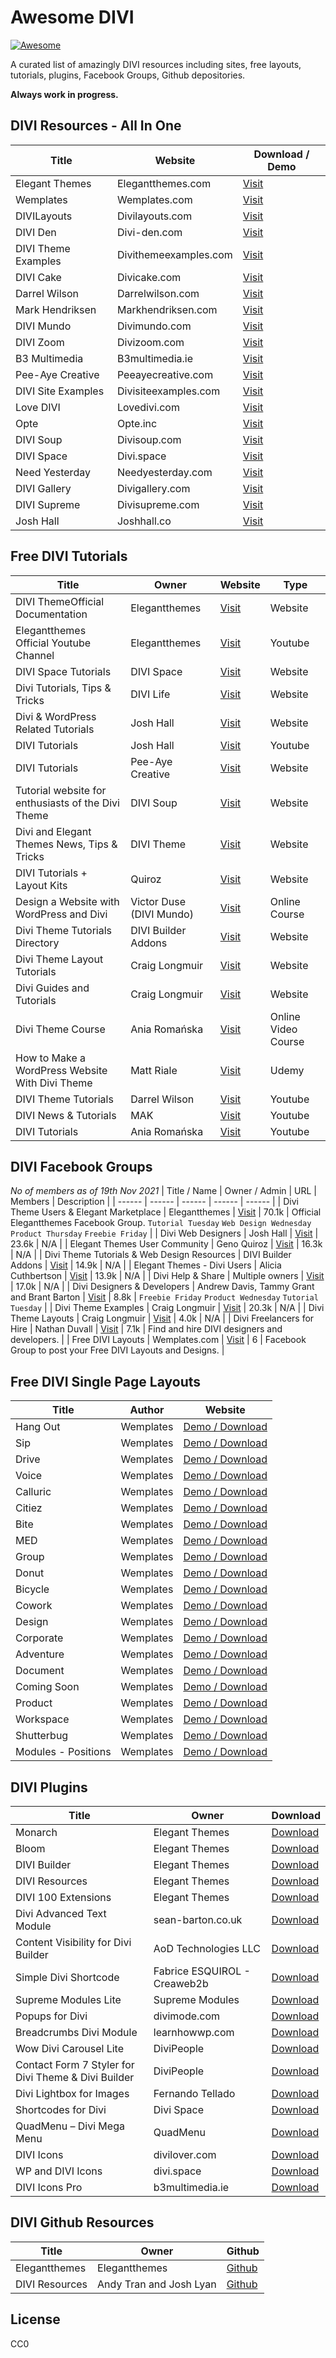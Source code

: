 # Awesome DIVI
[![Awesome](https://cdn.rawgit.com/sindresorhus/awesome/d7305f38d29fed78fa85652e3a63e154dd8e8829/media/badge.svg)](https://github.com/sindresorhus/awesome)

A curated list of amazingly DIVI resources including sites, free layouts, tutorials, plugins, Facebook Groups, Github depositories.

**Always work in progress.**

## DIVI Resources - All In One
| Title | Website | Download / Demo
| ------ | ------ | ------ |
| Elegant Themes | Elegantthemes.com | [Visit](https://www.elegantthemes.com/blog/category/divi-resources) | 
| Wemplates | Wemplates.com | [Visit](https://www.wemplates.com) | 
| DIVILayouts | Divilayouts.com | [Visit](https://www.divilayouts.com/divi-layouts-category/free-divi-layouts/) | 
| DIVI Den | Divi-den.com | [Visit](https://divi-den.com/product-category/free-divi-layouts/) | 
| DIVI Theme Examples | Divithemeexamples.com | [Visit](https://www.divithemeexamples.com/divi-showcase-category/free-divi-child-themes/) | 
| DIVI Cake | Divicake.com | [Visit](https://divicake.com/blog/free-divi-layouts/) | 
| Darrel Wilson | Darrelwilson.com | [Visit](https://darrelwilson.com/divi-theme-and-elementor-layouts/) | 
| Mark Hendriksen | Markhendriksen.com | [Visit](https://www.markhendriksen.com/free-divi-layouts/) | 
| DIVI Mundo | Divimundo.com | [Visit](https://divimundo.com/en/divi-layouts/) | 
| DIVI Zoom | Divizoom.com | [Visit](https://divizoom.com/product/free-divi-layouts-section-and-header-bundle/) | 
| B3 Multimedia | B3multimedia.ie | [Visit](https://www.b3multimedia.ie/best-free-blog-page-templates-for-divi-theme/) | | DIVI Childthemes | Divi-childthemes.com | [Visit](https://www.divi-childthemes.com/free-divi-layouts/) | 
| Pee-Aye Creative | Peeayecreative.com | [Visit](https://www.peeayecreative.com/category/divi-freebies/) | 
| DIVI Site Examples | Divisiteexamples.com | [Visit](https://www.divisiteexamples.com/free-layouts/) | 
| Love DIVI | Lovedivi.com | [Visit](http://lovedivi.com/free-divi-layouts/) | 
| Opte | Opte.inc | [Visit](https://opte.inc/blog/category/divi-layouts/) | 
| DIVI Soup | Divisoup.com | [Visit](https://divisoup.com/category/freebies/) | 
| DIVI Space | Divi.space | [Visit](https://divi.space/product/category/freebies/) | 
| Need Yesterday | Needyesterday.com | [Visit](https://www.needyesterday.com/freebies-divi-theme/) | 
| DIVI Gallery | Divigallery.com | [Visit](https://divigallery.com/showcase/divi-layout/feature/free/) | 
| DIVI Supreme | Divisupreme.com | [Visit](https://divisupreme.com/layouts/) | 
| Josh Hall | Joshhall.co | [Visit](https://joshhall.co/free-stuff/) | 

## Free DIVI Tutorials
| Title | Owner | Website | Type |
| ------ | ------ | ------ | ------ |
| DIVI ThemeOfficial Documentation | Elegantthemes | [Visit](https://www.elegantthemes.com/documentation/divi/) | Website | 
| Elegantthemes Official Youtube Channel | Elegantthemes | [Visit](https://www.youtube.com/c/elegantthemes/playlists) | Youtube | 
| DIVI Space Tutorials | DIVI Space | [Visit](https://divi.space/category/divi-tutorials/) | Website | 
| Divi Tutorials, Tips & Tricks | DIVI Life | [Visit](https://divilife.com/divi-tutorials/) | Website | 
| Divi & WordPress Related Tutorials | Josh Hall | [Visit](https://joshhall.co/tutorials/) | Website | 
| DIVI Tutorials | Josh Hall | [Visit](https://www.youtube.com/watch?v=vaQhCTOrUVA&list=PL1wFSWLYg_IYisPz338MLUANJtu7xQRK_&ab_channel=JoshHall) | Youtube | 
| DIVI Tutorials | Pee-Aye Creative | [Visit](https://www.peeayecreative.com/category/tutorials/) | Website | 
| Tutorial website for enthusiasts of the Divi Theme | DIVI Soup | [Visit](https://divisoup.com/) | Website | 
| Divi and Elegant Themes News, Tips & Tricks | DIVI Theme | [Visit](https://divitheme.net/blog/) | Website | 
| DIVI Tutorials + Layout Kits | Quiroz | [Visit](https://quiroz.co/divi-tutorials-much/divi-blog/) | Website | 
| Design a Website with WordPress and Divi | Victor Duse (DIVI Mundo) | [Visit](https://divimundo.com/en/wordpress-tutorial-for-beginners/) | Online Course | 
| Divi Theme Tutorials Directory | DIVI Builder Addons | [Visit](https://tuts.divibuilderaddons.com/) | Website | 
| Divi Theme Layout Tutorials | Craig Longmuir | [Visit](https://www.divilayouts.com/divi-layouts-blog/) | Website | 
| Divi Guides and Tutorials | Craig Longmuir | [Visit](https://www.divithemeexamples.com/divi-theme-resources/) | Website | 
| Divi Theme Course | Ania Romańska | [Visit](https://divilover.com/courses/how-to-create-a-website-with-no-coding-skills/) | Online Video Course | 
| How to Make a WordPress Website With Divi Theme | Matt Riale | [Visit](https://www.udemy.com/course/how-to-make-a-wordpress-website-with-divi-theme-step-by-step/) | Udemy | 
| DIVI Theme Tutorials | Darrel Wilson | [Visit](https://www.youtube.com/watch?v=N5d6AJxED8M&list=PLP7FTFIz1J9nZmEC1kbm1we-xf2fPAxn-&ab_channel=DarrelWilson) | Youtube | 
| DIVI News & Tutorials | MAK | [Visit](https://www.youtube.com/user/grafxtv) | Youtube | 
| DIVI Tutorials | Ania Romańska | [Visit](https://www.youtube.com/c/AniaRoma%C5%84ska/featured) | Youtube | 

## DIVI Facebook Groups
_No of members as of 19th Nov 2021_
| Title / Name | Owner / Admin | URL | Members | Description |
| ------ | ------ | ------ | ------ | ------ |
| Divi Theme Users & Elegant Marketplace | Elegantthemes | [Visit](https://www.facebook.com/groups/DiviThemeUsers/) | 70.1k | Official Elegantthemes Facebook Group. `Tutorial Tuesday` `Web Design Wednesday` `Product Thursday` `Freebie Friday` | 
| Divi Web Designers | Josh Hall | [Visit](https://www.facebook.com/groups/diviwebdesigners/) | 23.6k | N/A | 
| Elegant Themes User Community | Geno Quiroz |  [Visit](https://www.facebook.com/groups/ElegantThemesUserCommunity/) | 16.3k | N/A | 
| Divi Theme Tutorials & Web Design Resources | DIVI Builder Addons | [Visit](https://www.facebook.com/groups/DiviThemeTutorials/) | 14.9k | N/A | 
| Elegant Themes - Divi Users | Alicia Cuthbertson | [Visit](https://www.facebook.com/groups/464947686941789/) | 13.9k | N/A | 
| Divi Help & Share | Multiple owners | [Visit](https://www.facebook.com/groups/DiviHelpAndShare/) | 17.0k | N/A | 
| Divi Designers & Developers | Andrew Davis, Tammy Grant and Brant Barton | [Visit](https://www.facebook.com/groups/1405038489818867/) | 8.8k | `Freebie Friday` `Product Wednesday` `Tutorial Tuesday` | 
| Divi Theme Examples | Craig Longmuir | [Visit](https://www.facebook.com/groups/divithemeexamples/) | 20.3k | N/A | 
| Divi Theme Layouts | Craig Longmuir | [Visit](https://www.facebook.com/groups/divithemelayouts/) | 4.0k | N/A | 
| Divi Freelancers for Hire | Nathan Duvall | [Visit](https://www.facebook.com/groups/divifreelancers/) | 7.1k | Find and hire DIVI designers and developers. | 
| Free DIVI Layouts | Wemplates.com | [Visit](https://www.facebook.com/groups/freedivilayouts) | 6 | Facebook Group to post your Free DIVI Layouts and Designs. | 

## Free DIVI Single Page Layouts
| Title | Author | Website |
| ------ | ------ | ------ |
| Hang Out | Wemplates | [Demo / Download](https://wemplates.com/hang-out/) | 
| Sip | Wemplates | [Demo / Download](https://wemplates.com/sip/) | 
| Drive | Wemplates | [Demo / Download](https://wemplates.com/drive/) | 
| Voice | Wemplates | [Demo / Download](https://wemplates.com/voice/) | 
| Calluric | Wemplates | [Demo / Download](https://wemplates.com/calluric/) | 
| Citiez | Wemplates | [Demo / Download](https://wemplates.com/citiez/) | 
| Bite | Wemplates | [Demo / Download](https://wemplates.com/bite/) | 
| MED | Wemplates | [Demo / Download](https://wemplates.com/med/) | 
| Group | Wemplates | [Demo / Download](https://wemplates.com/group/) | 
| Donut | Wemplates | [Demo / Download](https://wemplates.com/donut/) | 
| Bicycle | Wemplates | [Demo / Download](https://wemplates.com/bicycle/) | 
| Cowork | Wemplates | [Demo / Download](https://wemplates.com/cowork/) | 
| Design | Wemplates | [Demo / Download](https://wemplates.com/design/) | 
| Corporate | Wemplates | [Demo / Download](https://wemplates.com/corporate/) | 
| Adventure | Wemplates | [Demo / Download](https://wemplates.com/adventure/) | 
| Document | Wemplates | [Demo / Download](https://wemplates.com/document/) | 
| Coming Soon | Wemplates | [Demo / Download](https://wemplates.com/coming-soon/) | 
| Product | Wemplates | [Demo / Download](https://wemplates.com/product/) | 
| Workspace | Wemplates | [Demo / Download](https://wemplates.com/workspace/) | 
| Shutterbug | Wemplates | [Demo / Download](https://wemplates.com/shutterbug/) | 
| Modules - Positions | Wemplates | [Demo / Download](https://wemplates.com/modules-positions/) | 

## DIVI Plugins
| Title | Owner | Download |
| ------ | ------ | ------ |
| Monarch | Elegant Themes | [Download](https://www.elegantthemes.com/plugins/monarch/) | Free with DIVI's subscription | 
| Bloom | Elegant Themes | [Download](https://www.elegantthemes.com/plugins/bloom/) | Free with DIVI's subscription | 
| DIVI Builder | Elegant Themes | [Download](https://www.elegantthemes.com/plugins/) | Free with DIVI's subscription | 
| DIVI Resources | Elegant Themes | [Download](https://www.elegantthemes.com/blog/category/divi-resources) | Free with DIVI's subscription | 
| DIVI 100 Extensions | Elegant Themes | [Download](https://www.elegantthemes.com/blog/author/andy-tran) | N/A | 
| Divi Advanced Text Module | sean-barton.co.uk | [Download](http://www.sean-barton.co.uk/2016/06/divi-advanced-text-module/) | N/A | 
| Content Visibility for Divi Builder | AoD Technologies LLC | [Download](https://wordpress.org/plugins/content-visibility-for-divi-builder/) | N/A | 
| Simple Divi Shortcode | Fabrice ESQUIROL - Creaweb2b | [Download](https://wordpress.org/plugins/simple-divi-shortcode/) | N/A | 
| Supreme Modules Lite | Supreme Modules | [Download](https://wordpress.org/plugins/supreme-modules-for-divi/) | N/A | 
| Popups for Divi | divimode.com | [Download](https://wordpress.org/plugins/popups-for-divi/) | N/A | 
| Breadcrumbs Divi Module | learnhowwp.com | [Download](https://wordpress.org/plugins/breadcrumbs-divi-module/) | N/A | 
| Wow Divi Carousel Lite | DiviPeople | [Download](https://wordpress.org/plugins/wow-carousel-for-divi-lite/) | N/A | 
| Contact Form 7 Styler for Divi Theme & Divi Builder | DiviPeople | [Download](https://wordpress.org/plugins/cf7-styler-for-divi/) | N/A | 
| Divi Lightbox for Images | Fernando Tellado | [Download](https://wordpress.org/plugins/lightbox-images-for-divi/) | N/A | 
| Shortcodes for Divi | Divi Space | [Download](https://wordpress.org/plugins/shortcodes-for-divi/) | N/A | 
| QuadMenu – Divi Mega Menu | QuadMenu | [Download](https://wordpress.org/plugins/quadmenu-divi/) | Free / Premium | 
| DIVI Icons | divilover.com | [Download](https://divilover.com/product/divi-icons/) | Free / Premium | 
| WP and DIVI Icons | divi.space | [Download](https://divi.space/product/wp-and-divi-icons/) | Free / Premium | 
| DIVI Icons Pro | b3multimedia.ie | [Download](https://www.b3multimedia.ie/product/divi-icons/) | Free / Premium | 

## DIVI Github Resources
| Title | Owner | Github |
| ------ | ------ | ------ |
| Elegantthemes | Elegantthemes | [Github](https://github.com/elegantthemes) |
| DIVI Resources | Andy Tran and Josh Lyan | [Github](https://github.com/andyhqtran/divi-resources) |

## License
CC0

[//]: # (These are reference links used in the body of this note and get stripped out when the markdown processor does its job. There is no need to format nicely because it shouldn't be seen)

   [google]: <https://google.com>
   [bing]: <https://bing.com>
